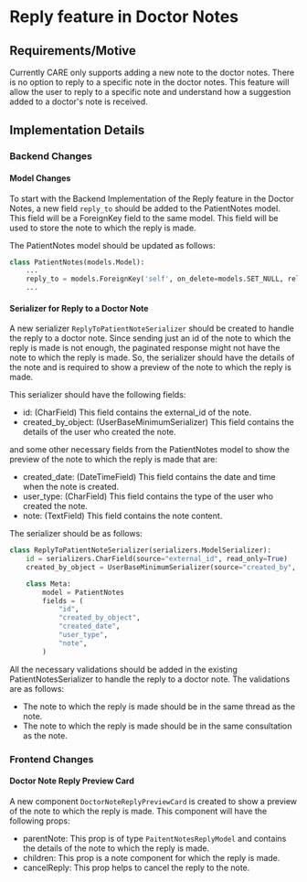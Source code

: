 # Reply feature in Doctor Notes

## Requirements/Motive

Currently CARE only supports adding a new note to the doctor notes. There is no option to reply to a specific note in the doctor notes. This feature will allow the user to reply to a specific note  and understand how a suggestion added to a doctor's note is received.

## Implementation Details

### Backend Changes

#### Model Changes

To start with the Backend Implementation of the Reply feature in the Doctor Notes, a new field `reply_to` should be added to the PatientNotes model. This field will be a ForeignKey field to the same model. This field will be used to store the note to which the reply is made.

The PatientNotes model should be updated as follows:
```python
class PatientNotes(models.Model):
    ...
    reply_to = models.ForeignKey('self', on_delete=models.SET_NULL, related_name='replies', null=True, blank=True)
    ...
```

#### Serializer for Reply to a Doctor Note

A new serializer `ReplyToPatientNoteSerializer` should be created to handle the reply to a doctor note. Since sending just an id of the note to which the reply is made is not enough, the paginated response might not have the note to which the reply is made. So, the serializer should have the details of the note and is required to show a preview of the note to which the reply is made.

This serializer should have the following fields:
- id: (CharField) This field contains the external_id of the note.
- created_by_object: (UserBaseMinimumSerializer) This field contains the details of the user who created the note. 

and some other necessary fields from the PatientNotes model to show the preview of the note to which the reply is made that are:
- created_date: (DateTimeField) This field contains the date and time when the note is created.
- user_type: (CharField) This field contains the type of the user who created the note.
- note: (TextField) This field contains the note content.

The serializer should be as follows:
```python
class ReplyToPatientNoteSerializer(serializers.ModelSerializer):
    id = serializers.CharField(source="external_id", read_only=True)
    created_by_object = UserBaseMinimumSerializer(source="created_by", read_only=True)

    class Meta:
        model = PatientNotes
        fields = (
            "id",
            "created_by_object",
            "created_date",
            "user_type",
            "note",
        )
```

All the necessary validations should be added in the existing PatientNotesSerializer to handle the reply to a doctor note. The validations are as follows:
- The note to which the reply is made should be in the same thread as the note.
- The note to which the reply is made should be in the same consultation as the note.

### Frontend Changes

#### Doctor Note Reply Preview Card

A new component `DoctorNoteReplyPreviewCard` is created to show a preview of the note to which the reply is made. This component will have the following props:

- parentNote: This prop is of type `PaitentNotesReplyModel` and contains the details of the note to which the reply is made. 
- children: This prop is a note component for which the reply is made.
- cancelReply: This prop helps to cancel the reply to the note. 